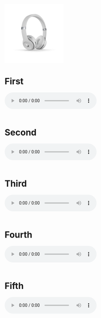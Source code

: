 ![image info](images/beats.jpg)
# First
<audio controls>   
    <source src="/beats/Oct-21/winter.mp3" type="audio/mpeg"> 
    Your browser does not support the audio element.   
</audio>
<br><br>

# Second
<audio controls>   
    <source src="/beats/Oct-21/dock.mp3" type="audio/mpeg"> 
    Your browser does not support the audio element.   
</audio>
<br><br>

# Third
<audio controls>   
    <source src="/beats/Oct-21/heaven.mp3" type="audio/mpeg"> 
    Your browser does not support the audio element.   
</audio>
<br><br>

# Fourth
<audio controls>   
    <source src="/beats/Oct-21/space.mp3" type="audio/mpeg"> 
    Your browser does not support the audio element.   
</audio>
<br><br>

# Fifth
<audio controls>   
    <source src="/beats/Oct-21/spanish.mp3" type="audio/mpeg"> 
    Your browser does not support the audio element.   
</audio>
<br><br>